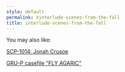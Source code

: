 ```yaml
---
style: default
permalink: Xinterlude-scenes-from-the-fall
title: interlude-scenes-from-the-fall
---
```

You may also like:

[SCP-1014: Jonah Crusoe](http://scp-wiki.net/scp-1014)

[GRU-P casefile "FLY AGARIC"](http://scp-wiki.net/fly-agaric)
